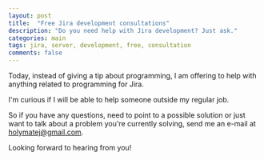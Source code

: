 ```yaml
---
layout: post
title:  "Free Jira development consultations"
description: "Do you need help with Jira development? Just ask."
categories: main
tags: jira, server, development, free, consultation
comments: false
---
```


Today, instead of giving a tip about programming, I am offering to help with anything related to programming for Jira.

I'm curious if I will be able to help someone outside my regular job.

So if you have any questions, need to point to a possible solution or just want to talk about a problem you're currently solving, send me an e-mail at [holymatej@gmail.com](mailto:holymatej@gmail.com).

Looking forward to hearing from you!
